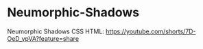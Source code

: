 # Neumorphic-Shadows
Neumorphic Shadows CSS HTML: https://youtube.com/shorts/7D-OeD_ypVA?feature=share

